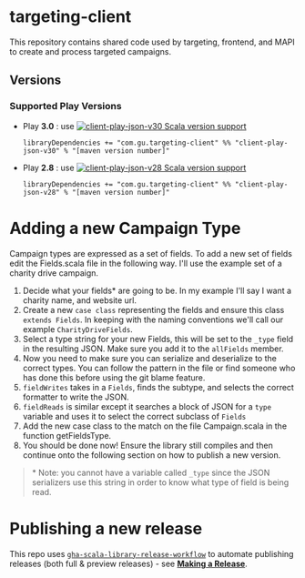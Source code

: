 # targeting-client

This repository contains shared code used by targeting, frontend, and MAPI to create and process targeted campaigns.

Versions
--------

### Supported Play Versions

* Play **3.0** : use [![client-play-json-v30 Scala version support](https://index.scala-lang.org/guardian/targeting-client/client-play-json-v30/latest-by-scala-version.svg?platform=jvm)](https://index.scala-lang.org/guardian/targeting-client/client-play-json-v30)
  ```
  libraryDependencies += "com.gu.targeting-client" %% "client-play-json-v30" % "[maven version number]"
  ```
* Play **2.8** : use [![client-play-json-v28 Scala version support](https://index.scala-lang.org/guardian/targeting-client/client-play-json-v28/latest-by-scala-version.svg?platform=jvm)](https://index.scala-lang.org/guardian/targeting-client/client-play-json-v28)
  ```
  libraryDependencies += "com.gu.targeting-client" %% "client-play-json-v28" % "[maven version number]"
  ```

# Adding a new Campaign Type

Campaign types are expressed as a set of fields. To add a new set of fields edit the Fields.scala file in the following way. I'll use the example set of a charity drive campaign.

1. Decide what your fields* are going to be. In my example I'll say I want a charity name, and website url.
2. Create a new `case class` representing the fields and ensure this class `extends Fields`. In keeping with the naming conventions we'll call our example `CharityDriveFields`.
3. Select a type string for your new Fields, this will be set to the `_type` field in the resulting JSON. Make sure you add it to the `allFields` member.
4. Now you need to make sure you can serialize and deserialize to the correct types. You can follow the pattern in the file or find someone who has done this before using the git blame feature.
  1. `fieldWrites` takes in a `Fields`, finds the subtype, and selects the correct formatter to write the JSON.
  2. `fieldReads` is similar except it searches a block of JSON for a `type` variable and uses it to select the correct subclass of `Fields`
5. Add the new case class to the match on the file Campaign.scala in the function getFieldsType.
6. You should be done now! Ensure the library still compiles and then continue onto the following section on how to publish a new version.

> \* Note: you cannot have a variable called `_type` since the JSON serializers use this string in order to know what type of field is being read.

# Publishing a new release

This repo uses [`gha-scala-library-release-workflow`](https://github.com/guardian/gha-scala-library-release-workflow)
to automate publishing releases (both full & preview releases) - see
[**Making a Release**](https://github.com/guardian/gha-scala-library-release-workflow/blob/main/docs/making-a-release.md).
